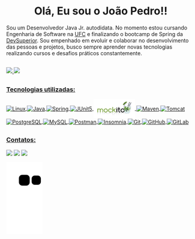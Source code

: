 <h1 align="center">Olá, Eu sou o João Pedro!!</h1>

Sou um Desenvolvedor Java Jr. autodidata. No momento estou cursando Engenharia de Software na [UFC](https://www.quixada.ufc.br/) e finalizando o bootcamp de Spring da [DevSuperior](https://devsuperior.com.br/bootcamp). Sou empenhado em evoluir e colaborar no desenvolvimento das pessoas e projetos, busco sempre aprender novas tecnologias realizando cursos e desafios práticos constantemente.
  
##
<div align="left">
  <a href="https://github.com/jpdal98">
  <img height="180em" src="https://github-readme-stats.vercel.app/api?username=jpdal98&show_icons=true&theme=radical&include_all_commits=true&count_private=true"/>
  <img height="180em" src="https://github-readme-stats.vercel.app/api/top-langs/?username=jpdal98&layout=compact&langs_count=7&theme=radical"/>
</div>

##
### Tecnologias utilizadas:
  <img align="center" alt="Linux" height="48" width="48" src="https://img.icons8.com/color/48/000000/ubuntu--v1.png">
  <img align="center" alt="Java" height="55" width="40" src="https://cdn.jsdelivr.net/gh/devicons/devicon/icons/java/java-original.svg">
  <img align = "center" alt="Spring" width="55" height="40" src="https://i.imgur.com/emPAeK4.png"/> 
  <img align="center" alt="JUnit5" height="38" width="37" src="https://i.imgur.com/co3aDyw.png">
  <img align="center" alt="Mockito" height="50" width="110" src="https://raw.githubusercontent.com/mockito/mockito/main/src/javadoc/org/mockito/logo.png">
  <img align="center" alt="Maven" height="38" width="37" src="https://cdn.icon-icons.com/icons2/2107/PNG/512/file_type_maven_icon_130397.png">
  <img align="center" alt="Tomcat" height="38" width="37" src="https://icongr.am/devicon/tomcat-original.svg?size=128&color=currentColor">
  <img align="center" alt="PostgreSQL" height="45" width="50" src="https://icongr.am/devicon/postgresql-original.svg?size=128&color=currentColor">
  <img align="center" alt="MySQL" height="70" width="60" src="https://icongr.am/devicon/mysql-original-wordmark.svg?size=128&color=currentColor">
  <img align = "center" alt="Postman" width="38" height="37" src="https://i.imgur.com/WVuA8RH.png"/>
  <img align = "center" alt="Insomnia" width="43" height="43" src="https://cdn.icon-icons.com/icons2/1381/PNG/512/insomnia_94603.png"/> 
  <img align = "center" alt="Git" width="38" height="37" src="https://i.imgur.com/5pIevzW.png"/> 
  <img align = "center" alt="GitHub" width="40" height="40" src="https://cdn-icons-png.flaticon.com/512/1051/1051326.png"/>
  <img align = "center" alt="GitLab" width="38" height="37" src="https://cdn.jsdelivr.net/gh/devicons/devicon/icons/gitlab/gitlab-original.svg"/> 


##
### Contatos:
<div> 
  <a href = "https://www.instagram.com/joaopedro6731/"><img src="https://img.shields.io/badge/Instagram-E4405F?style=for-the-badge&logo=instagram&logoColor=white" target="_blank"></a>
  <a href="https://linkedin.com/in/joão-pedro-dos-anjos-lopes-8725bb210" target="_blank"><img src="https://img.shields.io/badge/-LinkedIn-%230077B5?style=for-the-badge&logo=linkedin&logoColor=white" target="_blank"></a>
  <a href = "mailto:jpdal98@gmail.com"><img src="https://img.shields.io/badge/Gmail-D14836?style=for-the-badge&logo=gmail&logoColor=white" target="_blank"></a>

  ![Snake animation](https://github.com/jpdal98/jpdal98/blob/output/github-contribution-grid-snake.svg)
  
  </div>
